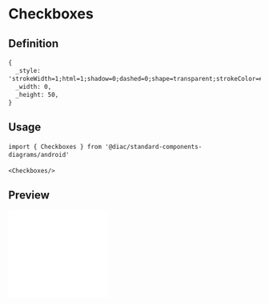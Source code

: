 # Checkboxes

## Definition

```
{
  _style: 'strokeWidth=1;html=1;shadow=0;dashed=0;shape=transparent;strokeColor=#33b5e5',
  _width: 0,
  _height: 50,
}
```

## Usage

```
import { Checkboxes } from '@diac/standard-components-diagrams/android'

<Checkboxes/>
```

## Preview

<img src="./checkboxes.png" width="200"/>
